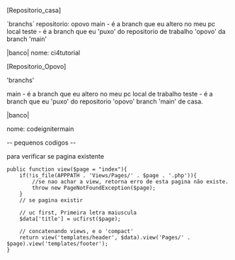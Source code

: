 [Repositorio_casa]

´branchs´
repositorio: opovo
main - é a branch que eu altero no meu pc local
teste - é a branch que eu 'puxo' do repositorio de trabalho 'opovo' da branch 'main'

|banco|
nome: ci4tutorial

[Repositorio_Opovo]

'branchs'

main - é a branch que eu altero no meu pc local de trabalho
teste - é a branch que eu 'puxo' do repositorio 'opovo' branch 'main' de casa.

|banco|

nome: codeignitermain

-- pequenos codigos --

para verificar se pagina existente

    public function view($page = "index"){
        if(!is_file(APPPATH . 'Views/Pages/' . $page . '.php')){
            //se nao achar a view, retorna erro de esta pagina não existe.
            throw new PageNotFoundException($page);
        }
        // se pagina existir

        // uc first, Primeira letra maiuscula
        $data['title'] = ucfirst($page);

        // concatenando views, e o 'compact'
        return view('templates/header', $data).view('Pages/' . $page).view('templates/footer');
    }
